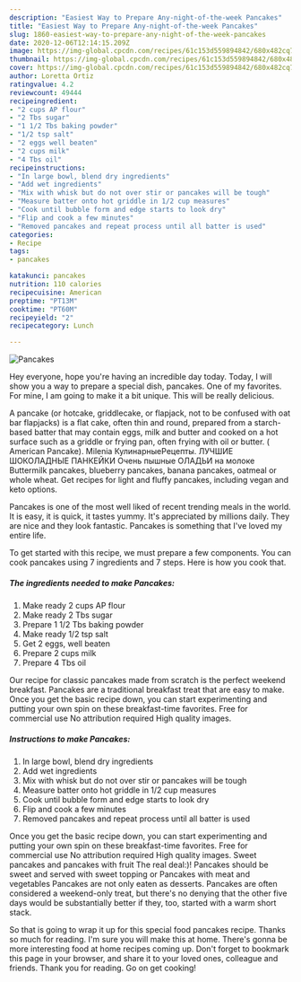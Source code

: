```yaml
---
description: "Easiest Way to Prepare Any-night-of-the-week Pancakes"
title: "Easiest Way to Prepare Any-night-of-the-week Pancakes"
slug: 1860-easiest-way-to-prepare-any-night-of-the-week-pancakes
date: 2020-12-06T12:14:15.209Z
image: https://img-global.cpcdn.com/recipes/61c153d559894842/680x482cq70/pancakes-recipe-main-photo.jpg
thumbnail: https://img-global.cpcdn.com/recipes/61c153d559894842/680x482cq70/pancakes-recipe-main-photo.jpg
cover: https://img-global.cpcdn.com/recipes/61c153d559894842/680x482cq70/pancakes-recipe-main-photo.jpg
author: Loretta Ortiz
ratingvalue: 4.2
reviewcount: 49444
recipeingredient:
- "2 cups AP flour"
- "2 Tbs sugar"
- "1 1/2 Tbs baking powder"
- "1/2 tsp salt"
- "2 eggs well beaten"
- "2 cups milk"
- "4 Tbs oil"
recipeinstructions:
- "In large bowl, blend dry ingredients"
- "Add wet ingredients"
- "Mix with whisk but do not over stir or pancakes will be tough"
- "Measure batter onto hot griddle in 1/2 cup measures"
- "Cook until bubble form and edge starts to look dry"
- "Flip and cook a few minutes"
- "Removed pancakes and repeat process until all batter is used"
categories:
- Recipe
tags:
- pancakes

katakunci: pancakes 
nutrition: 110 calories
recipecuisine: American
preptime: "PT13M"
cooktime: "PT60M"
recipeyield: "2"
recipecategory: Lunch

---
```



![Pancakes](https://img-global.cpcdn.com/recipes/61c153d559894842/680x482cq70/pancakes-recipe-main-photo.jpg)

Hey everyone, hope you're having an incredible day today. Today, I will show you a way to prepare a special dish, pancakes. One of my favorites. For mine, I am going to make it a bit unique. This will be really delicious.

A pancake (or hotcake, griddlecake, or flapjack, not to be confused with oat bar flapjacks) is a flat cake, often thin and round, prepared from a starch-based batter that may contain eggs, milk and butter and cooked on a hot surface such as a griddle or frying pan, often frying with oil or butter. ( American Pancake). Milenia КулинарныеPецепты. ЛУЧШИЕ ШОКОЛАДНЫЕ ПАНКЕЙКИ Очень пышные ОЛАДЬИ на молоке Buttermilk pancakes, blueberry pancakes, banana pancakes, oatmeal or whole wheat. Get recipes for light and fluffy pancakes, including vegan and keto options.

Pancakes is one of the most well liked of recent trending meals in the world. It is easy, it is quick, it tastes yummy. It's appreciated by millions daily. They are nice and they look fantastic. Pancakes is something that I've loved my entire life.


To get started with this recipe, we must prepare a few components. You can cook pancakes using 7 ingredients and 7 steps. Here is how you cook that.

<!--inarticleads1-->

##### The ingredients needed to make Pancakes:

1. Make ready 2 cups AP flour
1. Make ready 2 Tbs sugar
1. Prepare 1 1/2 Tbs baking powder
1. Make ready 1/2 tsp salt
1. Get 2 eggs, well beaten
1. Prepare 2 cups milk
1. Prepare 4 Tbs oil


Our recipe for classic pancakes made from scratch is the perfect weekend breakfast. Pancakes are a traditional breakfast treat that are easy to make. Once you get the basic recipe down, you can start experimenting and putting your own spin on these breakfast-time favorites. Free for commercial use No attribution required High quality images. 

<!--inarticleads2-->

##### Instructions to make Pancakes:

1. In large bowl, blend dry ingredients
1. Add wet ingredients
1. Mix with whisk but do not over stir or pancakes will be tough
1. Measure batter onto hot griddle in 1/2 cup measures
1. Cook until bubble form and edge starts to look dry
1. Flip and cook a few minutes
1. Removed pancakes and repeat process until all batter is used


Once you get the basic recipe down, you can start experimenting and putting your own spin on these breakfast-time favorites. Free for commercial use No attribution required High quality images. Sweet pancakes and pancakes with fruit The real deal:)! Pancakes should be sweet and served with sweet topping or Pancakes with meat and vegetables Pancakes are not only eaten as desserts. Pancakes are often considered a weekend-only treat, but there&#39;s no denying that the other five days would be substantially better if they, too, started with a warm short stack. 

So that is going to wrap it up for this special food pancakes recipe. Thanks so much for reading. I'm sure you will make this at home. There's gonna be more interesting food at home recipes coming up. Don't forget to bookmark this page in your browser, and share it to your loved ones, colleague and friends. Thank you for reading. Go on get cooking!
